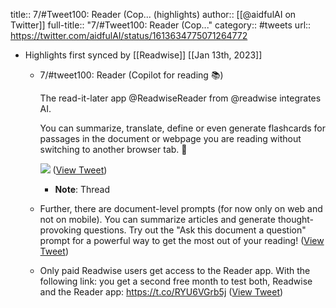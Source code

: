 title:: 7/#Tweet100: Reader (Cop... (highlights)
author:: [[@aidfulAI on Twitter]]
full-title:: "7/\#Tweet100: Reader (Cop..."
category:: #tweets
url:: https://twitter.com/aidfulAI/status/1613634775071264772

- Highlights first synced by [[Readwise]] [[Jan 13th, 2023]]
	- 7/#tweet100: Reader (Copilot for reading 📚)
	  
	  The read-it-later app @ReadwiseReader from @readwise integrates AI.
	  
	  You can summarize, translate, define or even generate flashcards for passages in the document or webpage you are reading without switching to another browser tab. 🧵 
	  
	  ![](https://pbs.twimg.com/media/FmTG82IXECQgPVx.jpg) ([View Tweet](https://twitter.com/aidfulAI/status/1613634775071264772))
		- **Note**: Thread
	- Further, there are document-level prompts (for now only on web and not on mobile).
	  You can summarize articles and generate thought-provoking questions. 
	  Try out the "Ask this document a question" prompt for a powerful way to get the most out of your reading! ([View Tweet](https://twitter.com/aidfulAI/status/1613634783623450638))
	- Only paid Readwise users get access to the Reader app. With the following link: you get a second free month to test both, Readwise and the Reader app:
	  https://t.co/RYU6VGrb5j ([View Tweet](https://twitter.com/aidfulAI/status/1613634790611161112))